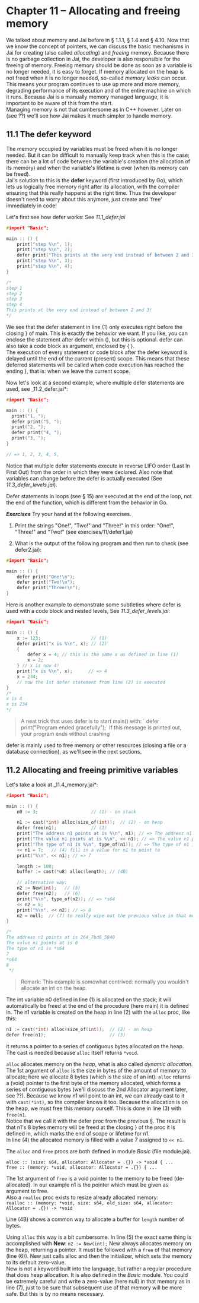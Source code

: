 # Chapter 11 – Allocating and freeing memory

We talked about memory and Jai before in § 1.1.1, § 1.4 and § 4.10.
Now that we know the concept of pointers, we can discuss the basic mechanisms in Jai for creating (also called _allocating_) and _freeing_ memory.
Because there is no garbage collection in Jai, the developer is also responsible for the freeing of memory. Freeing memory should be done as soon as a variable is no longer needed, it is easy to forget.
If memory allocated on the heap is not freed when it is no longer needed, so-called _memory leaks_ can occur. This means your program continues to use up more and more memory, degrading performance of its execution and of the entire machine on which it runs.
Because Jai is a manually memory managed language, it is important to be aware of this from the start.  
Managing memory is not that cumbersome as in C++ however. Later on (see ??) we'll see how Jai makes it much simpler to handle memory. 

## 11.1 The defer keyword
The memory occupied by variables must be freed when it is no longer needed. But it can be difficult to manually keep track when this is the case; there can be a lot of code between the variable's creation (the allocation of its memory) and when the variable's lifetime is over (when its memory can be freed).  
Jai's solution to this is the **defer** keyword (first introduced by Go), which lets us logically free memory right after its allocation, with the compiler ensuring that this really happens at the right time. Thus the developer doesn't need to worry about this anymore, just create and 'free' immediately in code!  

Let's first see how defer works: See *11.1_defer.jai*
```c++
#import "Basic";

main :: () {
    print("step %\n", 1);
    print("step %\n", 2);
    defer print("This prints at the very end instead of between 2 and 3!\n"); // (1)
    print("step %\n", 3);
    print("step %\n", 4);
}

/*
step 1
step 2
step 3
step 4
This prints at the very end instead of between 2 and 3!
*/
```

We see that the defer statement in line (1) only executes right before the closing } of main. This is exactly the behavior we want. If you like, you can enclose the statement after defer within (), but this is optional. defer can also take a code block as argument, enclosed by { }.    
The execution of every statement or code block after the defer keyword is delayed until the end of the current (present) scope. This means that these deferred statements will be called when code execution has reached the ending }, that is: when we leave the current scope.

Now let's look at a second example, where multiple defer statements are used, see  _11.2_defer.jai*:
```c++
#import "Basic";

main :: () {
  print("1, ");
  defer print("5, ");
  print("2, ");
  defer print("4, ");
  print("3, ");
}

// => 1, 2, 3, 4, 5,
```
Notice that multiple defer statements execute in reverse LIFO order (Last In First Out) from the order in which they were declared. Also note that variables can change before the defer is actually executed (See *11.3_defer_levels.jai*).

Defer statements in loops (see § 15) are executed at the end of the loop, not the end of the function, which is different from the behavior in Go.

***Exercises***
Try your hand at the following exercises.

1) Print the strings "One!", "Two!" and "Three!" in this order:
"One!", "Three!" and "Two!" (see exercises/11/defer1.jai)

2) What is the output of the following program and then run to check (see defer2.jai):
```c++   
#import "Basic";

main :: () {
    defer print("One!\n");
    defer print("Two!\n");
    defer print("Three!\n");
}
```
Here is another example to demonstrate some subtleties where defer is used with a code block and nested levels, See *11.3_defer_levels.jai*:

```c++   
#import "Basic";

main :: () {
    x := 123;                   // (1)
    defer print("x is %\n", x); // (2)
    {
        defer x = 4; // this is the same x as defined in line (1)
        x = 2;
    } // x is now 4!
    print("x is %\n", x);      // => 4
    x = 234;
    // now the 1st defer statement from line (2) is executed
}
/*
x is 4
x is 234
*/
```

> A neat trick that uses defer is to start main() with:
> ´ defer print("Program ended gracefully");´
> If this message is printed out, your program ends without crashing

defer is mainly used to free memory or other resources (closing a file or a database connection), as we'll see in the next sections.

## 11.2 Allocating and freeing primitive variables
Let's take a look at _11.4_memory.jai*:

```c++
#import "Basic";

main :: () {
    n0 := 3;                    // (1) - on stack

    n1 := cast(*int) alloc(size_of(int));  // (2) - on heap
    defer free(n1);             // (3)
    print("The address n1 points at is %\n", n1); // => The address n1 points at is 2ad_131f_5700
    print("The value n1 points at is %\n", << n1); // => The value n1 points at is 0
    print("The type of n1 is %\n", type_of(n1)); // => The type of n1 is *s64
    << n1 = 7;   // (4) fill in a value for n1 to point to
    print("%\n", << n1); // => 7

    length := 108;
    buffer := cast(*u8) alloc(length); // (4B)

    // alternative way:
    n2 := New(int);   // (5)
    defer free(n2);   // (6)
    print("%\n", type_of(n2)); // => *s64
    << n2 = 8;
    print("%\n", << n2); // => 8
    n2 = null;  // (7) to really wipe out the previous value in that memory location
}

/*
The address n1 points at is 264_7bd6_5840
The value n1 points at is 0   
The type of n1 is *s64        
7
*s64
8
 */
```
> Remark: This example is somewhat contrived: normally you wouldn't allocate an int on the heap.

The int variable n0 defined in line (1) is allocated on the stack; it will automatically be freed at the end of the procedure (here main) it is defined in.
The n1 variable is created on the heap in line (2) with the `alloc` proc, like this:

```c++
n1 := cast(*int) alloc(size_of(int));  // (2) - on heap
defer free(n1);                        // (3)
```
it returns a pointer to a series of contiguous bytes allocated on the heap. The cast is needed because `alloc` itself returns `*void`.

`alloc` allocates memory on the _heap_, what is also called _dynamic allocation_. The 1st argument of `alloc` is the size in bytes of the amount of memory to allocate; here we allocate 8 bytes (which is the size of an int). `alloc` returns a (void) pointer to the first byte of the memory allocated, which forms a series of contiguous bytes (we'll discuss the 2nd Allocator argument later, see ??). Because we know n1 will point to an int, we can already cast to it with `cast(*int)`, so the compiler knows it too. Because the allocation is on the heap, we must free this memory ourself. This is done in line (3) with `free(n1`.  
Notice that we call it with the defer proc from the previous §. The result is that n1's 8 bytes memory will be freed at the closing } of the proc it is defined in, which marks the end of scope or lifetime for n1.  
In line (4) the allocated memory is filled with a value 7 assigned to `<< n1`.

The `alloc` and `free` procs are both defined in module _Basic_ (file module.jai).  
  
`alloc :: (size: s64, allocator: Allocator = .{}) -> *void { ...`  
`free :: (memory: *void, allocator: Allocator = .{}) { ...`

The 1st argument of `free` is a void pointer to the memory to be freed (de-allocated). In our example n1 is the pointer which must be given as argument to free.   
Also a  `realloc` proc exists to resize already allocated memory:  
`realloc :: (memory: *void, size: s64, old_size: s64, allocator: Allocator = .{}) -> *void`

Line (4B) shows a common way to allocate a buffer for `length` number of bytes.

Using `alloc` this way is a bit cumbersome. In line (5) the exact same thing is accomplished with **New**:  `n2 := New(int);`
New always allocates memory on the heap, returning a pointer. It must be followed with a `free` of that memory (line (6)). New just calls alloc and then the initializer, which sets the memory to its default zero-value.  
New is not a keyword built into the language, but rather a regular procedure that does heap allocation. It is also defined in the _Basic_ module. 
You could be extremely careful and write a zero-value (here null) in that memory as in line (7), just to be sure that subsequent use of that memory will be more safe. But this is by no means necessary.